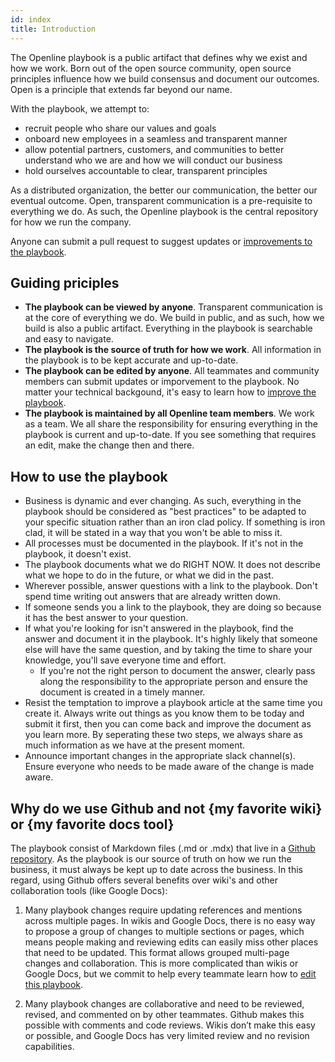 ```yaml
---
id: index
title: Introduction
---
```


The Openline playbook is a public artifact that defines why we exist and how we work.  Born out of the open source community, open source principles influence how we build consensus and document our outcomes.  Open is a principle that extends far beyond our name.

With the playbook, we attempt to:
- recruit people who share our values and goals
- onboard new employees in a seamless and transparent manner
- allow potential partners, customers, and communities to better understand who we are and how we will conduct our business
- hold ourselves accountable to clear, transparent principles

As a distributed organization, the better our communication, the better our eventual outcome.  Open, transparent communication is a pre-requisite to everything we do.  As such, the Openline playbook is the central repository for how we run the company.

Anyone can submit a pull request to suggest updates or [improvements to the playbook][contribute].  

## Guiding priciples

- **The playbook can be viewed by anyone**. Transparent communication is at the core of everything we do.  We build in public, and as such, how we build is also a public artifact.  Everything in the playbook is searchable and easy to navigate.
- **The playbook is the source of truth for how we work**.  All information in the playbook is to be kept accurate and up-to-date.
- **The playbook can be edited by anyone**.  All teammates and community members can submit updates or imporvement to the playbook.  No matter your technical backgound, it's easy to learn how to [improve the playbook][contribute].
- **The playbook is maintained by all Openline team members**.  We work as a team.  We all share the responsibility for ensuring everything in the playbook is current and up-to-date.  If you see something that requires an edit, make the change then and there.

## How to use the playbook

- Business is dynamic and ever changing.  As such, everything in the playbook should be considered as "best practices" to be adapted to your specific situation rather than an iron clad policy.  If something is iron clad, it will be stated in a way that you won't be able to miss it.
- All processes must be documented in the playbook.  If it's not in the playbook, it doesn't exist.
- The playbook documents what we do RIGHT NOW.  It does not describe what we hope to do in the future, or what we did in the past.
- Wherever possible, answer questions with a link to the playbook.  Don't spend time writing out answers that are already written down.
- If someone sends you a link to the playbook, they are doing so because it has the best answer to your question.
- If what you're looking for isn't answered in the playbook, find the answer and document it in the playbook.  It's highly likely that someone else will have the same question, and by taking the time to share your knowledge, you'll save everyone time and effort.
  - If you're not the right person to document the answer, clearly pass along the responsibility to the appropriate person and ensure the document is created in a timely manner.
- Resist the temptation to improve a playbook article at the same time you create it.  Always write out things as you know them to be today and submit it first, then you can come back and improve the document as you learn more.  By seperating these two steps, we always share as much information as we have at the present moment.
- Announce important changes in the appropriate slack channel(s).  Ensure everyone who needs to be made aware of the change is made aware.

## Why do we use Github and not {my favorite wiki} or {my favorite docs tool}

The playbook consist of Markdown files (.md or .mdx) that live in a [Github repository][repo].  As the playbook is our source of truth on how we run the business, it must always be kept up to date across the business.  In this regard, using Github offers several benefits over wiki's and other collaboration tools (like Google Docs):

1. Many playbook changes require updating references and mentions across multiple pages. In wikis and Google Docs, there is no easy way to propose a group of changes to multiple sections or pages, which means people making and reviewing edits can easily miss other places that need to be updated. This format allows grouped multi-page changes and collaboration. This is more complicated than wikis or Google Docs, but we commit to help every teammate learn how to [edit this playbook][contribute].

2. Many playbook changes are collaborative and need to be reviewed, revised, and commented on by other teammates. Github makes this possible with comments and code reviews. Wikis don’t make this easy or possible, and Google Docs has very limited review and no revision capabilities.

<!---References--->

[contribute]: <contribute>
[repo]: https://github.com/openline-ai/openline.ai/tree/otter/playbook